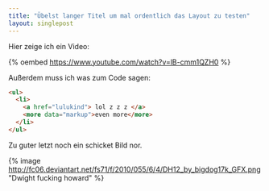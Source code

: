 ```yaml
---
title: "Übelst langer Titel um mal ordentlich das Layout zu testen"
layout: singlepost
---
```


Hier zeige ich ein Video:

{% oembed https://www.youtube.com/watch?v=lB-cmm1QZH0 %}

Außerdem muss ich was zum Code sagen:

~~~ html
<ul>
  <li>
    <a href="lulukind"> lol z z z </a>
    <more data="markup">even more</more>
  </li>
</ul>
~~~

Zu guter letzt noch ein schicket Bild nor.

{% image http://fc06.deviantart.net/fs71/f/2010/055/6/4/DH12_by_bigdog17k_GFX.png "Dwight fucking howard" %}